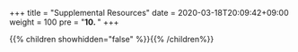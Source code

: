 +++
title = "Supplemental Resources"
date = 2020-03-18T20:09:42+09:00
weight = 100
pre = "<b>10. </b>"
+++

{{% children showhidden="false" %}}{{% /children%}}
